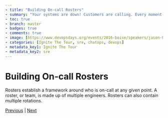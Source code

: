 ```yaml
---
- title: "Building On-call Rosters"
- summary: "Your systems are down! Customers are calling. Every moment counts. What do you do?"
- toc: true
- branch: master
- badges: true
- comments: true
- image: [https://www.devopsdays.org/events/2016-boise/speakers/jason-hand.jpg]
- categories: [Ignite The Tour, sre, chatops, devops]
- metadata_key1: Ignite The Tour
- metadata_key2: sre
---
```


# Building On-call Rosters

Rosters establish a framework around who is on-call at any given point. A roster, or team, is made up of multiple engineers. Rosters can also contain multiple rotations.

[Previous](2020-02-25-Rosters.html) | [Next](2020-02-25-Building-Oncall-Rotations.html)